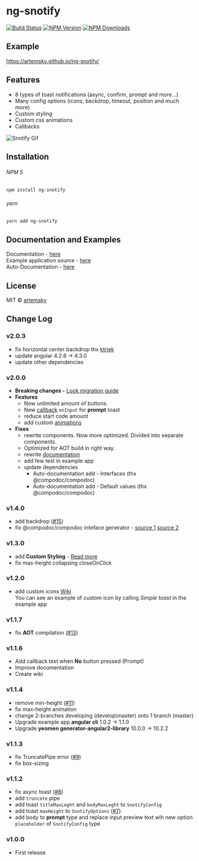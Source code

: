 # ng-snotify

[![Build Status](https://travis-ci.org/artemsky/ng-snotify.svg?branch=master)](https://travis-ci.org/artemsky/ng-snotify)
[![NPM Version](https://img.shields.io/npm/v/ng-snotify.svg)](https://www.npmjs.com/package/ng-snotify)
[![NPM Downloads](https://img.shields.io/npm/dt/ng-snotify.svg)](https://www.npmjs.com/package/ng-snotify)


## Example
https://artemsky.github.io/ng-snotify/


## Features

- 8 types of toast notifications (async, confirm, prompt and more...)
- Many config options (icons, backdrop, timeout, position and much more)
- Custom styling
- Custom css animations
- Callbacks

![Snotify Gif](https://gifyu.com/images/ng-snotify.gif)

## Installation

###### NPM 5
`npm install ng-snotify`

###### yarn
`yarn add ng-snotify`

## Documentation and Examples

Documentation - [here](https://github.com/artemsky/ng-snotify/tree/master/documentation)  
Example application source - [here](https://github.com/artemsky/ng-snotify/tree/master/example/app)  
Auto-Documentation - [here](https://artemsky.github.io/ng-snotify/documentation/index.html)  

## License

MIT © [artemsky](mailto:mr.artemsky@gmail.com)

## Change Log

### v2.0.3
  - fix horizontal center backdrop thx [ktriek](https://github.com/artemsky/ng-snotify/pull/18)
  - update angular 4.2.6 -> 4.3.0
  - update other dependencies

### v2.0.0
- **Breaking changes -** [Look migration guide](https://github.com/artemsky/ng-snotify/tree/master/documentation/v1-to-v2-migration-guide.md)
- **Features**
  - Now unlimited amount of buttons.
  - New [callback](https://github.com/artemsky/ng-snotify/tree/master/documentation/v2/api.md#callbacks) `onInput` for **prompt** toast
  - reduce start code amount
  - add custom [animations](https://github.com/artemsky/ng-snotify/tree/master/documentation/v2/animations.md)
- **Fixes**
  - rewrite components. Now more optimized. Divided into separate components.
  - Optimized for AOT build in right way.
  - rewrite [documentation](https://github.com/artemsky/ng-snotify/tree/master/documentation)
  - add few test in example app
  - update dependencies
    - Auto-documentation add - Interfaces (thx @compodoc/compodoc)
    - Auto-documentation add - Default values (thx @compodoc/compodoc)


### v1.4.0

- add backdrop ([#15](https://github.com/artemsky/ng-snotify/issues/15))
- fix @compodoc/compodoc inteface generator - [source 1](https://github.com/compodoc/compodoc/issues/198)
[source 2](https://github.com/jvandemo/generator-angular2-library/issues/112)

### v1.3.0

- add **Custom Styling** - [Read more](https://github.com/artemsky/ng-snotify/wiki/Custom-Styling)
- fix max-height collapsing closeOnClick

### v1.2.0

- add custom icons [Wiki](https://github.com/artemsky/ng-snotify/wiki/API#custom-icon)  
You can see an example of custom icon by calling *Simple toast* in the example app

### v1.1.7

- fix **AOT** compilation ([#13](https://github.com/artemsky/ng-snotify/issues/13))

### v1.1.6

- Add callback text when **No** button pressed (Prompt)
- Improve documentation
- Create wiki

### v1.1.4

- remove min-height ([#11](https://github.com/artemsky/ng-snotify/issues/11))
- fix max-height animation
- change 2-branches developing (develop\master) onto 1 branch (master)
- Upgrade example app **angular cli** 1.0.2 -> 1.1.0
- Upgrade **yeomen generator-angular2-library** 10.0.0 -> 10.2.2

### v1.1.3

- fix TruncatePipe error ([#9](https://github.com/artemsky/ng-snotify/issues/9))
- fix box-sizing

### v1.1.2

- fix async toast ([#8](https://github.com/artemsky/ng-snotify/issues/8))
- add `truncate` pipe
- add toast `titleMaxLeght` and `bodyMaxLeght` to `SnotifyConfig`
- add toast `maxHeight` to `SnotifyOptions` ([#7](https://github.com/artemsky/ng-snotify/issues/7))
- add body to **prompt** type and replace input preview text wih new option `placeholder` of `SnotifyConfig` type

### v1.0.0

- First release
